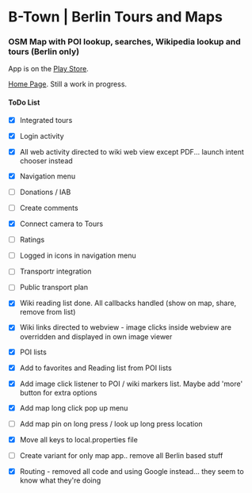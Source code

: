 # B-Town | Berlin Tours and Maps 

### OSM Map with POI lookup, searches, Wikipedia lookup and tours (Berlin only)


App is on the [Play Store](https://play.google.com/store/apps/details?id=me.carc.btown). 

[Home Page](https://carcmedev.github.io/btown/index.html). Still a work in progress.



#### ToDo List
- [x] Integrated tours
- [x] Login activity
- [x] All web activity directed to wiki web view except PDF... launch intent chooser instead
- [x] Navigation menu
- [ ] Donations / IAB
- [ ] Create comments 
- [x] Connect camera to Tours
- [ ] Ratings 
- [ ] Logged in icons in navigation menu
- [ ] Transportr integration
- [ ] Public transport plan
- [x] Wiki reading list done. All callbacks handled (show on map, share, remove from list)
- [x] Wiki links directed to webview - image clicks inside webview are overridden and displayed in own image viewer
- [x] POI lists
- [x] Add to favorites and Reading list from POI lists
- [x] Add image click listener to POI / wiki markers list. Maybe add 'more' button for extra options
- [x] Add map long click pop up menu
- [ ] Add map pin on long press / look up long press location
- [x] Move all keys to local.properties file

- [ ] Create variant for only map app.. remove all Berlin based stuff

- [x] Routing - removed all code and using Google instead... they seem to know what they're doing
